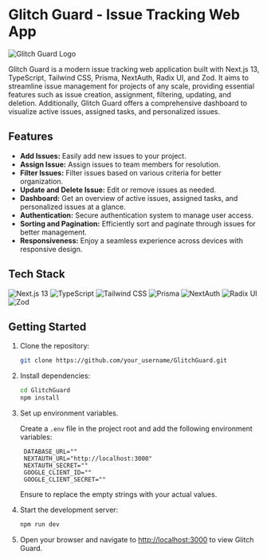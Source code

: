 # Glitch Guard - Issue Tracking Web App

![Glitch Guard Logo](link_to_logo)

Glitch Guard is a modern issue tracking web application built with Next.js 13, TypeScript, Tailwind CSS, Prisma, NextAuth, Radix UI, and Zod. It aims to streamline issue management for projects of any scale, providing essential features such as issue creation, assignment, filtering, updating, and deletion. Additionally, Glitch Guard offers a comprehensive dashboard to visualize active issues, assigned tasks, and personalized issues.

## Features

- **Add Issues:** Easily add new issues to your project.
- **Assign Issue:** Assign issues to team members for resolution.
- **Filter Issues:** Filter issues based on various criteria for better organization.
- **Update and Delete Issue:** Edit or remove issues as needed.
- **Dashboard:** Get an overview of active issues, assigned tasks, and personalized issues at a glance.
- **Authentication:** Secure authentication system to manage user access.
- **Sorting and Pagination:** Efficiently sort and paginate through issues for better management.
- **Responsiveness:** Enjoy a seamless experience across devices with responsive design.

## Tech Stack

![Next.js 13](https://img.shields.io/badge/Next.js%2013-000000?style=for-the-badge&logo=next.js&logoColor=white)
![TypeScript](https://img.shields.io/badge/TypeScript-3178C6?style=for-the-badge&logo=typescript&logoColor=white)
![Tailwind CSS](https://img.shields.io/badge/Tailwind%20CSS-38B2AC?style=for-the-badge&logo=tailwind-css&logoColor=white)
![Prisma](https://img.shields.io/badge/Prisma-2D3748?style=for-the-badge&logo=prisma&logoColor=white)
![NextAuth](https://img.shields.io/badge/NextAuth-000000?style=for-the-badge&logo=next.js&logoColor=white)
![Radix UI](https://img.shields.io/badge/Radix%20UI-646CFF?style=for-the-badge&logo=radix-ui&logoColor=white)
![Zod](https://img.shields.io/badge/Zod-FF3E00?style=for-the-badge&logo=zod&logoColor=white)

## Getting Started

1. Clone the repository:

    ```bash
    git clone https://github.com/your_username/GlitchGuard.git
    ```

2. Install dependencies:

    ```bash
    cd GlitchGuard
    npm install
    ```

3. Set up environment variables.

    Create a `.env` file in the project root and add the following environment variables:

        DATABASE_URL=""
        NEXTAUTH_URL="http://localhost:3000"
        NEXTAUTH_SECRET=""
        GOOGLE_CLIENT_ID=""
        GOOGLE_CLIENT_SECRET=""
    
   Ensure to replace the empty strings with your actual values.

5. Start the development server:

    ```bash
    npm run dev
    ```

6. Open your browser and navigate to [http://localhost:3000](http://localhost:3000) to view Glitch Guard.

